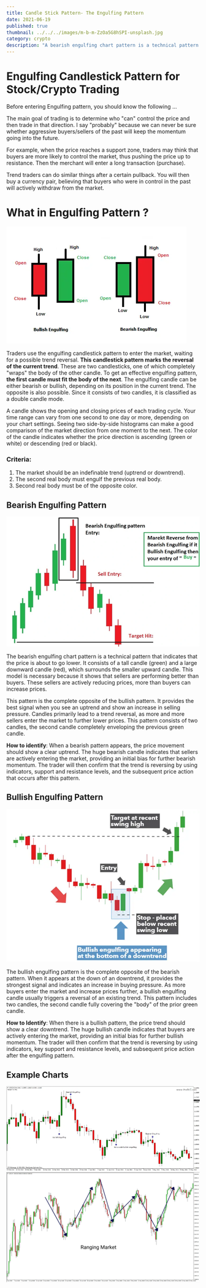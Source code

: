 ```yaml
---
title: Candle Stick Pattern- The Engulfing Pattern
date: 2021-06-19
published: true
thumbnail: ../../../images/m-b-m-ZzOa5G8hSPI-unsplash.jpg
category: crypto
description: "A bearish engulfing chart pattern is a technical pattern that indicates lower prices to come. It consists of a high (green) candle followed by a large down (red) candle that engulfs the smaller up candle. The pattern is necessary because it signals that sellers have overtaken the buyers. These sellers are aggressively driving the price downwards, more than buyers can push up.This pattern is simply the opposite of a bullish pattern. It offers the best signal when seen above an uptrend and shows a rise in selling pressure. The candle mostly causes a trend reversal, as more sellers are going into the market to drive prices further down. The pattern is made up of two candles with the second candle completely engulfing the previous green candle. "
---
```


# Engulfing Candlestick Pattern for Stock/Crypto Trading

Before entering Engulfing pattern, you should know the following ...

The main goal of trading is to determine who "can" control the price and then trade in that direction. I say "probably" because we can never be sure whether aggressive buyers/sellers of the past will keep the momentum going into the future.

For example, when the price reaches a support zone, traders may think that buyers are more likely to control the market, thus pushing the price up to resistance. Then the merchant will enter a long transaction (purchase).

Trend traders can do similar things after a certain pullback. You will then buy a currency pair, believing that buyers who were in control in the past will actively withdraw from the market.

# What in Engulfing Pattern ?

![Engulfing Pattern](./engulfing-pattern.webp)

Traders use the engulfing candlestick pattern to enter the market, waiting for a possible trend reversal. **This candlestick pattern marks the reversal of the current trend**. These are two candlesticks, one of which completely "wraps" the body of the other candle. To get an effective engulfing pattern, **the first candle must fit the body of the next**. The
engulfing candle can be either bearish or bullish, depending on its position in the current trend. The opposite is also possible. Since it consists of two candles, it is classified as a double candle mode.

A candle shows the opening and closing prices of each trading cycle. Your time range can vary from one second to one day or more, depending on your chart settings. Seeing two side-by-side histograms can make a good comparison of the market direction from one moment to the next. The color of the candle indicates whether the price direction is ascending (green or white) or descending (red or black).

### Criteria:

1. The market should be an indefinable trend (uptrend or downtrend).
2. The second real body must engulf the previous real body.
3. Second real body must be of the opposite color.

## Bearish Engulfing Pattern

![Bearish Engulfing Pattern](./bearsih-engulfing.webp)

The bearish engulfing chart pattern is a technical pattern that indicates that the price is about to go lower. It consists of a tall candle (green) and a large downward candle (red), which surrounds the smaller upward candle. This model is necessary because it shows that sellers are performing better than buyers. These sellers are actively reducing prices, more than buyers can increase prices.

This pattern is the complete opposite of the bullish pattern. It provides the best signal when you see an uptrend and show an increase in selling pressure. Candles primarily lead to a trend reversal, as more and more sellers enter the market to further lower prices. This pattern consists of two candles, the second candle completely enveloping the previous green candle.

**How to identify**: When a bearish pattern appears, the price movement should show a clear uptrend. The huge bearish candle indicates that sellers are actively entering the market, providing an initial bias for further bearish momentum. The trader will then confirm that the trend is reversing by using indicators, support and resistance levels, and the subsequent price action that occurs after this pattern.

## Bullish Engulfing Pattern

![Bullish Engulfing Pattern](./bullish-engulfing.webp "source Dailyfx")

The bullish engulfing pattern is the complete opposite of the bearish pattern. When it appears at the down of an downtrend, it provides the strongest signal and indicates an increase in buying pressure. As more buyers enter the market and increase prices further, a bullish engulfing candle usually triggers a reversal of an existing trend. This pattern includes two candles, the second candle fully covering the "body" of the prior green candle.

**How to Identify**: When there is a bullish pattern, the price trend should show a clear downtrend. The huge bullish candle indicates that buyers are actively entering the market, providing an initial bias for further bullish momentum. The trader will then confirm that the trend is reversing by using indicators, key support and resistance levels, and subsequent price action after the engulfing pattern.

## Example Charts

![Bullish and Bearish Engulfing Pattern](./engulfing_example.webp "source profitf")
![Engulfing Patter](./engufing-exampel2.webp "source nothardtrading")
